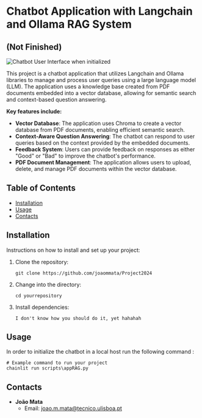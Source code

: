 # Chatbot Application with Langchain and Ollama RAG System
## (Not Finished)

![Chatbot User Interface when initialized](user_interface.png)

This project is a chatbot application that utilizes Langchain and Ollama libraries to manage and process user queries using a large language model (LLM). The application uses a knowledge base created from PDF documents embedded into a vector database, allowing for semantic search and context-based question answering.

**Key features include:**

- **Vector Database**: The application uses Chroma to create a vector database from PDF documents, enabling efficient semantic search.
- **Context-Aware Question Answering**: The chatbot can respond to user queries based on the context provided by the embedded documents.
- **Feedback System**: Users can provide feedback on responses as either "Good" or "Bad" to improve the chatbot's performance.
- **PDF Document Management**: The application allows users to upload, delete, and manage PDF documents within the vector database.

## Table of Contents

- [Installation](#installation)
- [Usage](#usage)
- [Contacts](#contacts)

## Installation

Instructions on how to install and set up your project:

1. Clone the repository:
    ```shell
    git clone https://github.com/joaommata/Project2024
    ```
2. Change into the directory:
    ```shell
    cd yourrepository
    ```
3. Install dependencies:
    ```shell
    I don't know how you should do it, yet hahahah
    ```
    
## Usage

In order to initialize the chatbot in  a local host run the following command :

```shell
# Example command to run your project
chainlit run scripts\appRAG.py
```

## Contacts

- **João Mata**
  - Email: [joao.m.mata@tecnico.ulisboa.pt](mailto:joao.m.mata@tecnico.ulisboa.pt)
